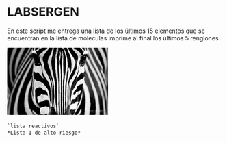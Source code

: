 # LABSERGEN
En este script me entrega una lista de los últimos 15 elementos que se encuentran en la lista de moleculas
imprime al final los últimos 5 renglones.
  
  ![monstruo](/nt_16_Un-monstruo-viene-a-verme-destacada-650x435.jpg)  
    
    `lista reactivos`  
    *Lista 1 de alto riesgo* 

